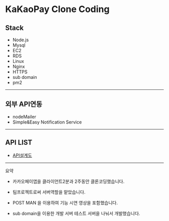 # KaKaoPay Clone Coding

## Stack

- Node.js
- Mysql
- EC2
- RDS
- Linux 
- Nginx 
- HTTPS 
- sub domain
- pm2

---
## 외부 API연동
- nodeMailer
- Simple&Easy Notification Service


---
## API LIST
- [API설계도](https://docs.google.com/spreadsheets/d/1KQ7t6ksuCRKf-otMGFmvp9VlvM5lcbXkbTnKF7Yclrs/edit?usp=drivesdk)


---
요약
- 카카오페이앱을 클라이언트2분과  2주동안 클론코딩했습니다.

- 팀프로젝트로써 서버역할을 맡았습니다.

- POST MAN 을 이용하여 기능 시연 영상을 포함했습니다.

- sub domain을 이용한 개발 서버 테스트 서버을 나눠서 개발했습니다.




